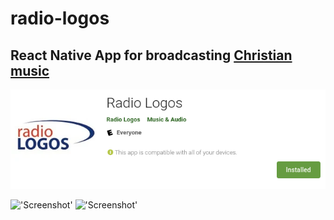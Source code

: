 # radio-logos

## React Native App for broadcasting [Christian music](https://play.google.com/store/apps/details?id=al.radiologos&hl=en_US) 

<a hred='https://play.google.com/store/apps/details?id=al.radiologos&hl=en_US'>!['Google Play'](Selection_032.png)</a>

!['Screenshot'](https://lh3.googleusercontent.com/63769W74Bo8yuoCHauOGryDYP3YAvZOqtClm6j5TeQTLb6om6G4X8g6bqtWN62Ddlw=w720-h310-rw) !['Screenshot'](https://lh3.googleusercontent.com/IyMhQ72eHd4GMYAfip_funYX9lbrlNEG6zqYIayFUBUU8B0HKPHaqWMf1YZZR8HSAnU=w720-h310-rw)

